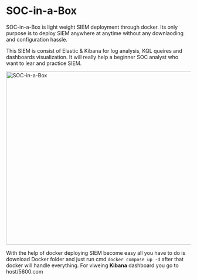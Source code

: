 # SOC-in-a-Box 

SOC-in-a-Box is light weight SIEM deployment through docker. Its only purpose is to deploy SIEM anywhere at anytime without any downlaoding and configuration hassle.

This SIEM is consist of Elastic & Kibana for log analysis, KQL queires and dashboards visualization. It will really help a beginner SOC analyst who want to lear and practice SIEM.

<img width="1420" height="473" alt="SOC-in-a-Box" src="https://github.com/user-attachments/assets/631b044f-6a5d-4a21-89e9-77d3d02e9c85" />


With the help of docker deploying SIEM become easy all you have to do is download Docker folder and just run cmd `docker compose up -d` after that docker will handle everything.
For viweing **Kibana** dashboard you go to host/5600.com 

